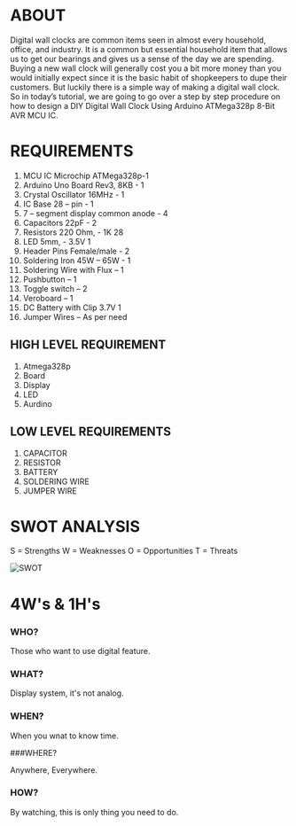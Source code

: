 # ABOUT 

Digital wall clocks are common items seen in almost every household, office, and industry. It is a common but essential household item that allows us to get our bearings and gives us a sense of the day we are spending. Buying a new wall clock will generally cost you a bit more money than you would initially expect since it is the basic habit of shopkeepers to dupe their customers. But luckily there is a simple way of making a digital wall clock. So in today’s tutorial, we are going to go over a step by step procedure on how to design a DIY Digital Wall Clock Using Arduino ATMega328p 8-Bit AVR MCU IC.

# REQUIREMENTS

1)	MCU IC	Microchip ATMega328p-1
2)	Arduino Uno Board	Rev3, 8KB - 	1
3)	Crystal Oscillator	16MHz - 	1
4)	IC Base	28 – pin -	1
5)	7 – segment display	common anode -	4
6)	Capacitors	22pF -	2
7)	Resistors	220 Ohm, -  1K	28
8)	LED	5mm, -  3.5V	1
9)	Header Pins	Female/male - 	2
10)	Soldering Iron	45W – 65W - 	1
11)	Soldering Wire with Flux	–	1
12)	Pushbutton	–	1
13)	Toggle switch	–	2
14)	Veroboard	–	1
15)	DC Battery with Clip	3.7V	1
16)	Jumper Wires	–	As per need


## HIGH LEVEL REQUIREMENT

1. Atmega328p
2. Board
3. Display
4. LED
5. Aurdino

## LOW LEVEL REQUIREMENTS

1. CAPACITOR
2. RESISTOR
3. BATTERY
4. SOLDERING WIRE
5. JUMPER WIRE


# SWOT ANALYSIS

S = Strengths
W = Weaknesses
O = Opportunities
T = Threats

![SWOT](https://miro.medium.com/max/1838/1*I1yH8jt-AHGw4Aw61d_FnQ.png)

# 4W's & 1H's

### WHO?

Those who want to use digital feature.

### WHAT?

Display system, it's not analog.

### WHEN?

When you wnat to know time.

###WHERE?

Anywhere, Everywhere.

### HOW?

By watching, this is only thing you need to do.
